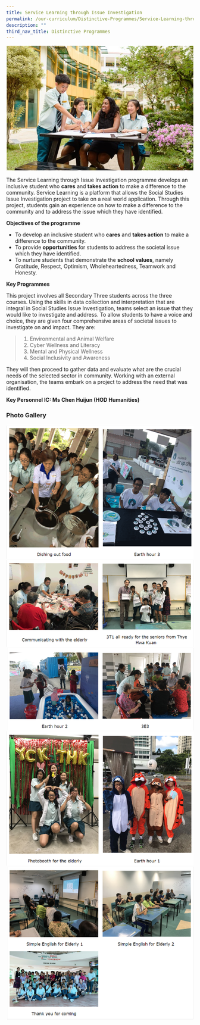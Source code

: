 ```yaml
---
title: Service Learning through Issue Investigation
permalink: /our-curriculum/Distinctive-Programmes/Service-Learning-through-Issue-Investigation/
description: ""
third_nav_title: Distinctive Programmes
---
```

![](/images/Our%20Curriculum/Distinctive%20Programmes/Service%20Learning%20Investigation/S1.jpg)

The Service Learning through Issue Investigation programme develops an inclusive student who **cares** and **takes action** to make a difference to the community. Service Learning is a platform that allows the Social Studies Issue Investigation project to take on a real world application. Through this project, students gain an experience on how to make a difference to the community and to address the issue which they have identified.   

  
**Objectives of the programme**  

*   To develop an inclusive student who **cares** and **takes action** to make a difference to the community. 
*   To provide **opportunities** for students to address the societal issue which they have identified.
*   To nurture students that demonstrate the **school values**, namely Gratitude, Respect, Optimism, Wholeheartedness, Teamwork and Honesty.   
    

  
**Key Programmes**   

This project involves all Secondary Three students across the three courses. Using the skills in data collection and interpretation that are integral in Social Studies Issue Investigation, teams select an issue that they would like to investigate and address. To allow students to have a voice and choice, they are given four comprehensive areas of societal issues to investigate on and impact. They are:

  

> 1) Environmental and Animal Welfare  
> 2) Cyber Wellness and Literacy  
> 3) Mental and Physical Wellness
> 4) Social Inclusivity and Awareness

  

They will then proceed to gather data and evaluate what are the crucial needs of the selected sector in community. Working with an external organisation, the teams embark on a project to address the need that was identified.   

  
**Key Personnel IC: Ms Chen Huijun (HOD Humanities)**

### **Photo Gallery**

![](/images/Our%20Curriculum/Distinctive%20Programmes/Service%20Learning%20Investigation/S2.png)
![](/images/Our%20Curriculum/Distinctive%20Programmes/Service%20Learning%20Investigation/S3.png)
![](/images/Our%20Curriculum/Distinctive%20Programmes/Service%20Learning%20Investigation/S4.png)
![](/images/Our%20Curriculum/Distinctive%20Programmes/Service%20Learning%20Investigation/S5.png)
![](/images/Our%20Curriculum/Distinctive%20Programmes/Service%20Learning%20Investigation/S6.png)